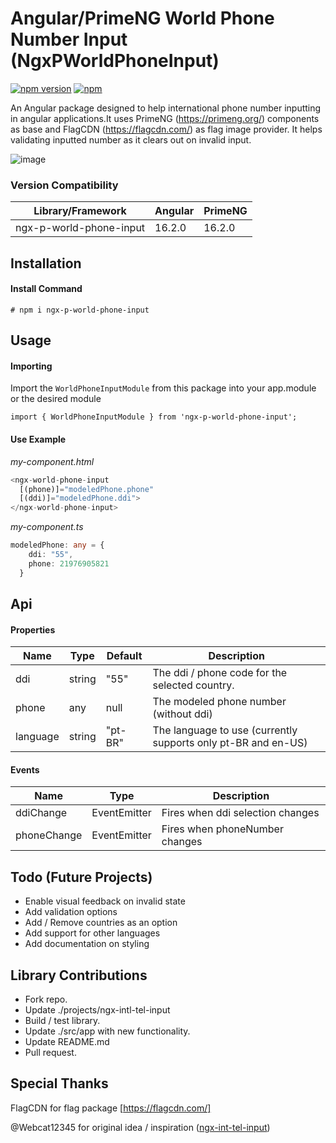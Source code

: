 # Angular/PrimeNG World Phone Number Input (NgxPWorldPhoneInput)

[![npm version](https://badge.fury.io/js/ngx-p-world-phone-input.svg)](https://badge.fury.io/js/ngx-p-world-phone-input) [![npm](https://img.shields.io/npm/dm/localeval.svg)](https://www.npmjs.com/package/ngx-p-world-phone-input)

An Angular package designed to help international phone number inputting in angular applications.It uses PrimeNG (https://primeng.org/) components as base and FlagCDN (https://flagcdn.com/) as flag image provider.
It helps validating inputted number as it clears out on invalid input.

![image](https://github.com/rafael-faitao/ngx-p-world-phone-input/assets/14910850/4a78d361-448d-498a-aa6e-e2ab982e3359)

### Version Compatibility

| Library/Framework |  Angular | PrimeNG
|--------------------|-------------|-------------|
| ngx-p-world-phone-input| 16.2.0 | 16.2.0

## Installation

#### Install Command
```shell
# npm i ngx-p-world-phone-input
```

## Usage

#### Importing

Import the `WorldPhoneInputModule` from this package into your app.module or the desired module

```angular
import { WorldPhoneInputModule } from 'ngx-p-world-phone-input';
```


#### Use Example

*my-component.html*
```typescript
<ngx-world-phone-input 
  [(phone)]="modeledPhone.phone" 
  [(ddi)]="modeledPhone.ddi">
</ngx-world-phone-input>
```

*my-component.ts*
```typescript
modeledPhone: any = {
    ddi: "55",
    phone: 21976905821
  }
```

## Api

#### Properties 
Name | Type | Default | Description
|---|---|---|---
| ddi | string | "55" | The ddi / phone code for the selected country. 
| phone | any | null | The modeled phone number (without ddi)
| language | string | "pt-BR" | The language to use (currently supports only pt-BR and en-US)

#### Events
Name | Type | Description
|---|---|---
| ddiChange | EventEmitter<any> | Fires when ddi selection changes
| phoneChange | EventEmitter<any> | Fires when phoneNumber changes 

## Todo (Future Projects)
- Enable visual feedback on invalid state
- Add validation options
- Add / Remove countries as an option
- Add support for other languages
- Add documentation on styling

## Library Contributions

- Fork repo.
- Update ./projects/ngx-intl-tel-input
- Build / test library.
- Update ./src/app with new functionality.
- Update README.md
- Pull request.


## Special Thanks

FlagCDN for flag package
[https://flagcdn.com/]

@Webcat12345 for original idea / inspiration ([ngx-int-tel-input](https://github.com/webcat12345/ngx-intl-tel-input#readme))
